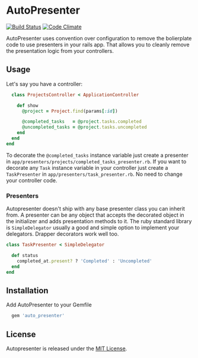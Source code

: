 # AutoPresenter

[![Build Status](https://secure.travis-ci.org/afcapel/auto_presenter.png)](http://travis-ci.org/afcapel/auto_presenter)
[![Code Climate](https://codeclimate.com/github/afcapel/auto_presenter.png)](https://codeclimate.com/github/afcapel/auto_presenter)

AutoPresenter uses convention over configuration to remove the bolierplate code to use presenters in your rails app. That allows you to cleanly remove the presentation logic from your controllers.

## Usage

Let's say you have a controller:

```ruby
  class ProjectsController < ApplicationController

    def show
      @project = Project.find(params[:id])

      @completed_tasks   = @project.tasks.completed
      @uncompleted_tasks = @project.tasks.uncompleted
    end
  end
end
```

To decorate the `@completed_tasks` instance variable just create a presenter in `app/presenters/projects/completed_tasks_presenter.rb`. If you want to decorate any `Task` instance variable in your controller just create a `TaskPresenter` in  `app/presenters/task_presenter.rb`. No need to change your controller code.


### Presenters

Autopresenter doesn't ship with any base presenter class you can inherit from. A presenter can be any object that accepts the decorated object in the initializer and adds presentation methods to it. The ruby standard library is `SimpleDelegator` usually a good and simple option to implement your delegators. Drapper decorators work well too.

```ruby
class TaskPresenter < SimpleDelegator

  def status
    completed_at.present? ? 'Completed' : 'Uncompleted'
  end
end
```

## Installation

Add AutoPresenter to your Gemfile

```ruby
  gem 'auto_presenter'
```

## License

Autopresenter is released under the [MIT License](http://www.opensource.org/licenses/MIT).
